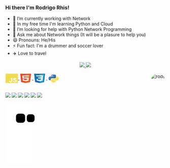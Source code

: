 ### Hi there I'm Rodrigo Rhis!

- 🔭 I’m currently working with Network
- 🌱 In my free time I'm learning Python and Cloud
- 🤔 I’m looking for help with Python Network Programming
- 💬 Ask me about Network things (It will be a plasure to help you)
- 😄 Pronouns: He/His
- ⚡ Fun fact: I'm a drummer and soccer lover
- ✈️ Love to travel

<div align="center">
  <a href="https://github.com/rodrigorhis">
  <img height="180em" src="https://github-readme-stats.vercel.app/api?username=rodrigorhis&show_icons=true&theme=dark&include_all_commits=true&count_private=true"/>
  <img height="180em" src="https://github-readme-stats.vercel.app/api/top-langs/?username=rodrigorhis&layout=compact&langs_count=7&theme=dark"/>
</div>
<div style="display: inline_block"><br>
  <img align="center" alt="Rafa-Js" height="30" width="40" src="https://raw.githubusercontent.com/devicons/devicon/master/icons/javascript/javascript-plain.svg">
  <img align="center" alt="Rafa-HTML" height="30" width="40" src="https://raw.githubusercontent.com/devicons/devicon/master/icons/html5/html5-original.svg">
  <img align="center" alt="Rafa-CSS" height="30" width="40" src="https://raw.githubusercontent.com/devicons/devicon/master/icons/css3/css3-original.svg">
  <img align="center" alt="Rafa-Python" height="30" width="40" src="https://raw.githubusercontent.com/devicons/devicon/master/icons/python/python-original.svg">
  <img align="right" alt="rods" height="150" style="border-radius:50px;" src="https://avatars.githubusercontent.com/u/68618943?v=4?width=300&height=300">
</div>
  
##
  
<div> 
  <a href="https://www.youtube.com/channel/UCn34KaR-mg9zZ72xjYRU5eA" target="_blank"><img src="https://img.shields.io/badge/YouTube-FF0000?style=for-the-badge&logo=youtube&logoColor=white" target="_blank"></a>
  <a href="https://www.instagram.com/rodrigorhis" target="_blank"><img src="https://img.shields.io/badge/-Instagram-%23E4405F?style=for-the-badge&logo=instagram&logoColor=white" target="_blank"></a>
 	<a href="https://www.twitch.tv/rodrigorhis" target="_blank"><img src="https://img.shields.io/badge/Twitch-9146FF?style=for-the-badge&logo=twitch&logoColor=white" target="_blank"></a>
 <a href="https://discordapp.com/users/rods#1235" target="_blank"><img src="https://img.shields.io/badge/Discord-7289DA?style=for-the-badge&logo=discord&logoColor=white" target="_blank"></a> 
  <a href = "mailto:rodrigo.rhis@gmail.com"><img src="https://img.shields.io/badge/-Gmail-%23333?style=for-the-badge&logo=gmail&logoColor=white" target="_blank"></a>
  <a href="https://www.linkedin.com/in/rodrigorhis" target="_blank"><img src="https://img.shields.io/badge/-LinkedIn-%230077B5?style=for-the-badge&logo=linkedin&logoColor=white" target="_blank"></a> 
 
  ![Snake animation](https://github.com/rodrigorhis/rodrigorhis/blob/output/github-contribution-grid-snake.svg)
 
</div>
